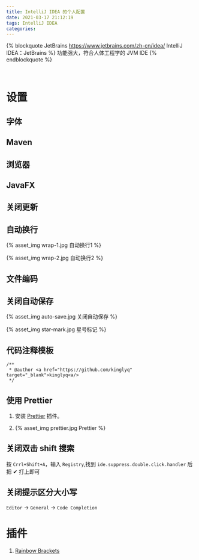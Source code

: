 ```yaml
---
title: IntelliJ IDEA 的个人配置
date: 2021-03-17 21:12:19
tags: IntelliJ IDEA
categories:
---
```


{% blockquote JetBrains https://www.jetbrains.com/zh-cn/idea/ IntelliJ IDEA：JetBrains %}
功能强大，符合人体工程学的 JVM IDE
{% endblockquote %}

<!--more-->
<br />

# 设置

## 字体

## Maven

## 浏览器

## JavaFX

## 关闭更新

## 自动换行

{% asset_img wrap-1.jpg 自动换行1 %}

{% asset_img wrap-2.jpg 自动换行2 %}

## 文件编码

## 关闭自动保存

{% asset_img auto-save.jpg 关闭自动保存 %}

{% asset_img star-mark.jpg 星号标记 %}

## 代码注释模板

```
/**
 * @author <a href="https://github.com/kinglyq" target="_blank">kinglyq<a/>
 */
```

## 使用 Prettier

1. 安装 [Prettier](https://plugins.jetbrains.com/plugin/10456-prettier/versions) 插件。

2. {% asset_img prettier.jpg Prettier %}

## 关闭双击 shift 搜索

按 `Crrl+Shift+A`，输入 `Registry`,找到 `ide.suppress.double.click.handler` 后把 ✔ 打上即可

## 关闭提示区分大小写

`Editor` -> `General` -> `Code Completion`

# 插件

1. [Rainbow Brackets](https://plugins.jetbrains.com/plugin/10080-rainbow-brackets)
